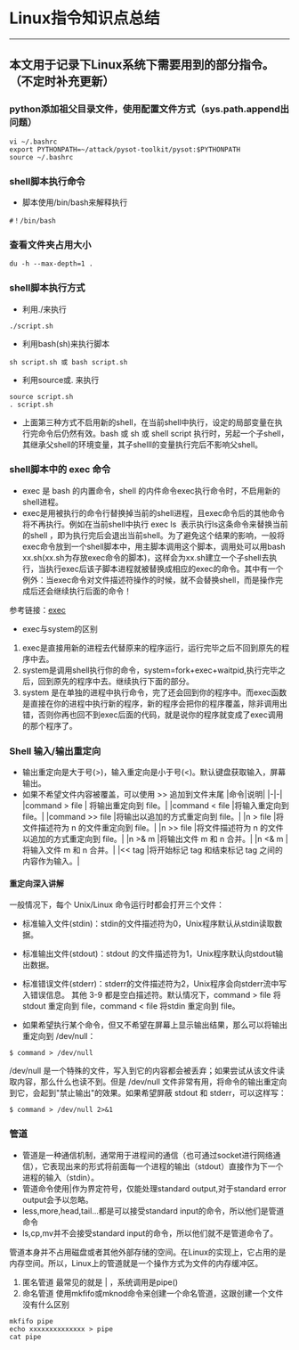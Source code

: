 # Linux指令知识点总结
***
## 本文用于记录下Linux系统下需要用到的部分指令。（不定时补充更新）

### python添加祖父目录文件，使用配置文件方式（sys.path.append出问题）
```language
vi ~/.bashrc
export PYTHONPATH=~/attack/pysot-toolkit/pysot:$PYTHONPATH
source ~/.bashrc
```


### shell脚本执行命令
- 脚本使用/bin/bash来解释执行
```language
#！/bin/bash 
```
### 查看文件夹占用大小
```language
du -h --max-depth=1 .
```

### shell脚本执行方式
- 利用./来执行
```language
./script.sh  
```
- 利用bash(sh)来执行脚本
```language
sh script.sh 或 bash script.sh 
```
- 利用source或. 来执行
```language
source script.sh 
. script.sh 
```
- 上面第三种方式不启用新的shell，在当前shell中执行，设定的局部变量在执行完命令后仍然有效。bash 或 sh 或 shell script 执行时，另起一个子shell，其继承父shell的环境变量，其子shelll的变量执行完后不影响父shell。


### shell脚本中的 exec 命令
- exec 是 bash 的内置命令，shell 的内件命令exec执行命令时，不启用新的shell进程。
- exec是用被执行的命令行替换掉当前的shell进程，且exec命令后的其他命令将不再执行。例如在当前shell中执行 exec ls  表示执行ls这条命令来替换当前的shell ，即为执行完后会退出当前shell。为了避免这个结果的影响，一般将exec命令放到一个shell脚本中，用主脚本调用这个脚本，调用处可以用bash  xx.sh(xx.sh为存放exec命令的脚本)，这样会为xx.sh建立一个子shell去执行，当执行exec后该子脚本进程就被替换成相应的exec的命令。其中有一个例外：当exec命令对文件描述符操作的时候，就不会替换shell，而是操作完成后还会继续执行后面的命令！

参考链接：[exec](https://www.jianshu.com/p/ca012415cd5f)
- exec与system的区别
1. exec是直接用新的进程去代替原来的程序运行，运行完毕之后不回到原先的程序中去。
2. system是调用shell执行你的命令，system=fork+exec+waitpid,执行完毕之后，回到原先的程序中去。继续执行下面的部分。
3. system 是在单独的进程中执行命令，完了还会回到你的程序中。而exec函数是直接在你的进程中执行新的程序，新的程序会把你的程序覆盖，除非调用出错，否则你再也回不到exec后面的代码，就是说你的程序就变成了exec调用的那个程序了。


### Shell 输入/输出重定向
- 输出重定向是大于号(>)，输入重定向是小于号(<)。默认键盘获取输入，屏幕输出。
- 如果不希望文件内容被覆盖，可以使用 >> 追加到文件末尾
|命令|说明|
|-|-|
|command > file	| 将输出重定向到 file。|
|command < file	|将输入重定向到 file。|
|command >> file |将输出以追加的方式重定向到 file。|
|n > file	|将文件描述符为 n 的文件重定向到 file。|
|n >> file	|将文件描述符为 n 的文件以追加的方式重定向到 file。|
|n >& m	|将输出文件 m 和 n 合并。|
|n <& m	|将输入文件 m 和 n 合并。|
|<< tag	|将开始标记 tag 和结束标记 tag 之间的内容作为输入。|

#### 重定向深入讲解
一般情况下，每个 Unix/Linux 命令运行时都会打开三个文件：
- 标准输入文件(stdin)：stdin的文件描述符为0，Unix程序默认从stdin读取数据。
- 标准输出文件(stdout)：stdout 的文件描述符为1，Unix程序默认向stdout输出数据。
- 标准错误文件(stderr)：stderr的文件描述符为2，Unix程序会向stderr流中写入错误信息。
其他 3-9 都是空白描述符。默认情况下，command > file 将 stdout 重定向到 file，command < file 将stdin 重定向到 file。

- 如果希望执行某个命令，但又不希望在屏幕上显示输出结果，那么可以将输出重定向到 /dev/null：
```language
$ command > /dev/null
```
/dev/null 是一个特殊的文件，写入到它的内容都会被丢弃；如果尝试从该文件读取内容，那么什么也读不到。但是 /dev/null 文件非常有用，将命令的输出重定向到它，会起到"禁止输出"的效果。如果希望屏蔽 stdout 和 stderr，可以这样写：
```language
$ command > /dev/null 2>&1
```

### 管道
- 管道是一种通信机制，通常用于进程间的通信（也可通过socket进行网络通信），它表现出来的形式将前面每一个进程的输出（stdout）直接作为下一个进程的输入（stdin）。
- 管道命令使用|作为界定符号，仅能处理standard output,对于standard error output会予以忽略。
- less,more,head,tail...都是可以接受standard input的命令，所以他们是管道命令
- ls,cp,mv并不会接受standard input的命令，所以他们就不是管道命令了。

管道本身并不占用磁盘或者其他外部存储的空间。在Linux的实现上，它占用的是内存空间。所以，Linux上的管道就是一个操作方式为文件的内存缓冲区。
1. 匿名管道
最常见的就是 | ，系统调用是pipe()
2. 命名管道
使用mkfifo或mknod命令来创建一个命名管道，这跟创建一个文件没有什么区别
```language
mkfifo pipe
echo xxxxxxxxxxxxxx > pipe 
cat pipe 
```


